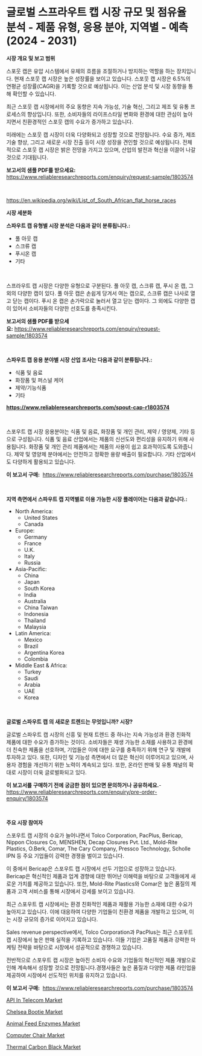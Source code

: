 <p><h1>글로벌 스프라우트 캡 시장 규모 및 점유율 분석 - 제품 유형, 응용 분야, 지역별 - 예측 (2024 - 2031)</h1></p><p><strong>시장 개요 및 보고 범위</strong></p>
<p><p>스포웃 캡은 유압 시스템에서 유체의 흐름을 조절하거나 방지하는 역할을 하는 장치입니다. 현재 스포웃 캡 시장은 높은 성장률을 보이고 있습니다. 스포웃 캡 시장은 6.5%의 연평균 성장률(CAGR)을 기록할 것으로 예상됩니다. 이는 산업 분석 및 시장 동향을 통해 확인할 수 있습니다.</p><p>최근 스포웃 캡 시장에서의 주요 동향은 지속 가능성, 기술 혁신, 그리고 제조 및 유통 프로세스의 향상입니다. 또한, 소비자들의 라이프스타일 변화와 환경에 대한 관심이 높아지면서 친환경적인 스포웃 캡의 수요가 증가하고 있습니다.</p><p>미래에는 스포웃 캡 시장이 더욱 다양화되고 성장할 것으로 전망됩니다. 수요 증가, 제조 기술 향상, 그리고 새로운 시장 진출 등이 시장 성장을 견인할 것으로 예상됩니다. 전체적으로 스포웃 캡 시장은 밝은 전망을 가지고 있으며, 산업의 발전과 혁신을 이끌어 나갈 것으로 기대됩니다.</p></p>
<p><strong>보고서의 샘플 PDF를 받으세요:</strong> <a href="https://www.reliableresearchreports.com/enquiry/request-sample/1803574">https://www.reliableresearchreports.com/enquiry/request-sample/1803574</a></p>
<p>&nbsp;</p>
<p><a href="https://en.wikipedia.org/wiki/List_of_South_African_flat_horse_races">https://en.wikipedia.org/wiki/List_of_South_African_flat_horse_races</a></p>
<p><strong>시장 세분화</strong></p>
<p><strong>스파우트 캡 유형별 시장 분석은 다음과 같이 분류됩니다.:</strong></p>
<p><ul><li>풀 아웃 캡</li><li>스크류 캡</li><li>푸시온 캡</li><li>기타</li></ul></p>
<p>&nbsp;</p>
<p><p>스프라우트 캡 시장은 다양한 유형으로 구분된다. 풀 아웃 캡, 스크류 캡, 푸시 온 캡, 그 외의 다양한 캡이 있다. 풀 아웃 캡은 손쉽게 당겨서 여는 캡으로, 스크류 캡은 나사로 열고 닫는 캡이다. 푸시 온 캡은 손가락으로 눌러서 열고 닫는 캡이다. 그 외에도 다양한 캡이 있어서 소비자들의 다양한 선호도를 충족시킨다.</p></p>
<p><strong>보고서의 샘플 PDF를 받으세요:</strong>&nbsp;<a href="https://www.reliableresearchreports.com/enquiry/request-sample/1803574">https://www.reliableresearchreports.com/enquiry/request-sample/1803574</a></p>
<p>&nbsp;</p>
<p><strong> 스파우트 캡 응용 분야별 시장 산업 조사는 다음과 같이 분류됩니다.:</strong></p>
<p><ul><li>식품 및 음료</li><li>화장품 및 퍼스널 케어</li><li>제약/기능식품</li><li>기타</li></ul></p>
<p><strong><a href="https://www.reliableresearchreports.com/spout-cap-r1803574">https://www.reliableresearchreports.com/spout-cap-r1803574</a></strong></p>
<p>&nbsp;</p>
<p><p>스포우트 캡 시장 응용분야는 식품 및 음료, 화장품 및 개인 관리, 제약 / 영양제, 기타 등으로 구성됩니다. 식품 및 음료 산업에서는 제품의 신선도와 편리성을 유지하기 위해 사용됩니다. 화장품 및 개인 관리 제품에서는 제품의 사용이 쉽고 효과적이도록 도와줍니다. 제약 및 영양제 분야에서는 안전하고 정확한 용량 배출이 필요합니다. 기타 산업에서도 다양하게 활용되고 있습니다.</p></p>
<p><strong>이 보고서 구매:</strong>&nbsp; <a href="https://www.reliableresearchreports.com/purchase/1803574">https://www.reliableresearchreports.com/purchase/1803574</a></p>
<p>&nbsp;</p>
<p><strong>지역 측면에서 스파우트 캡 지역별로 이용 가능한 시장 플레이어는 다음과 같습니다.:</strong></p>
<p><ul>
    <li>
        North America:
        <ul>
            <li>United States</li>
            <li>Canada</li>
        </ul>
    </li>
    <li>
        Europe:
        <ul>
            <li>Germany</li>
            <li>France</li>
            <li>U.K.</li>
            <li>Italy</li>
            <li>Russia</li>
        </ul>
    </li>
    <li>
        Asia-Pacific:
        <ul>
            <li>China</li>
            <li>Japan</li>
            <li>South Korea</li>
            <li>India</li>
            <li>Australia</li>
            <li>China Taiwan</li>
            <li>Indonesia</li>
            <li>Thailand</li>
            <li>Malaysia</li>
        </ul>
    </li>
    <li>
        Latin America:
        <ul>
            <li>Mexico</li>
            <li>Brazil</li>
            <li>Argentina Korea</li>
            <li>Colombia</li>
        </ul>
    </li>
    <li>
        Middle East & Africa:
        <ul>
            <li>Turkey</li>
            <li>Saudi</li>
            <li>Arabia</li>
            <li>UAE</li>
            <li>Korea</li>
        </ul>
    </li>
    </ul></p>
<p>&nbsp;</p>
<p><strong>글로벌 스파우트 캡 의 새로운 트렌드는 무엇입니까? 시장?</strong></p>
<p><p>글로벌 스파우트 캡 시장의 신흥 및 현재 트렌드 중 하나는 지속 가능성과 환경 친화적 제품에 대한 수요가 증가하는 것이다. 소비자들은 재생 가능한 소재를 사용하고 환경에 더 친숙한 제품을 선호하며, 기업들은 이에 대한 요구를 충족하기 위해 연구 및 개발에 투자하고 있다. 또한, 디자인 및 기능성 측면에서 더 많은 혁신이 이루어지고 있으며, 사용자 경험을 개선하기 위한 노력이 계속되고 있다. 또한, 온라인 판매 및 유통 채널의 확대로 시장이 더욱 글로벌화되고 있다.</p></p>
<p><strong>이 보고서를 구매하기 전에 궁금한 점이 있으면 문의하거나 공유하세요.</strong>- <a href="https://www.reliableresearchreports.com/enquiry/pre-order-enquiry/1803574">https://www.reliableresearchreports.com/enquiry/pre-order-enquiry/1803574</a></p>
<p>&nbsp;</p>
<p><strong>주요 시장 참여자</strong></p>
<p><p>스포우트 캡 시장의 수요가 늘어나면서 Tolco Corporation, PacPlus, Bericap, Nippon Closures Co, MENSHEN, Decap Closures Pvt. Ltd., Mold-Rite Plastics, O.Berk, Comar, The Cary Company, Pressco Technology, Scholle IPN 등 주요 기업들이 강력한 경쟁을 벌이고 있습니다. </p><p>이 중에서 Bericap은 스포우트 캡 시장에서 선두 기업으로 성장하고 있습니다. Bericap은 혁신적인 제품과 업계 경향에 대한 뛰어난 이해력을 바탕으로 고객들에게 새로운 가치를 제공하고 있습니다. 또한, Mold-Rite Plastics와 Comar은 높은 품질의 제품과 고객 서비스를 통해 시장에서 강세를 보이고 있습니다. </p><p>최근 스포우트 캡 시장에서는 환경 친화적인 제품과 재활용 가능한 소재에 대한 수요가 높아지고 있습니다. 이에 대응하여 다양한 기업들이 친환경 제품을 개발하고 있으며, 이는 시장 규모의 증가로 이어지고 있습니다. </p><p>Sales revenue perspective에서, Tolco Corporation과 PacPlus는 최근 스포우트 캡 시장에서 높은 판매 실적을 기록하고 있습니다. 이들 기업은 고품질 제품과 강력한 마케팅 전략을 바탕으로 시장에서 성공적으로 경쟁하고 있습니다. </p><p>전반적으로 스포우트 캡 시장은 높아진 소비자 수요와 기업들의 혁신적인 제품 개발으로 인해 계속해서 성장할 것으로 전망됩니다.경쟁사들은 높은 품질과 다양한 제품 라인업을 제공하여 시장에서 선도적인 위치를 유지하고 있습니다.</p></p>
<p><strong>이 보고서 구매:</strong>&nbsp;&nbsp;<a href="https://www.reliableresearchreports.com/purchase/1803574">https://www.reliableresearchreports.com/purchase/1803574</a></p>
<p><p><a href="https://issuu.com/reportprime-2/docs/api-in-telecom-market-size-2030.pptx">API In Telecom Market</a></p><p><a href="https://medium.com/@marcoshoppe2023/chelsea-bootie-market-forecasts-market-trends-and-impact-analysis-2024-2031-29f655bdf9a8">Chelsea Bootie Market</a></p><p><a href="https://github.com/mdmasty/Market-Research-Report-List-1/blob/main/animal-feed-enzymes-market.md">Animal Feed Enzymes Market</a></p><p><a href="https://medium.com/@liam.mcgrath5645/computer-chair-market-report-by-product-type-ergonomic-computer-chairs-mesh-computer-77b3d30f6319">Computer Chair Market</a></p><p><a href="https://github.com/salfordkingie/Market-Research-Report-List-1/blob/main/thermal-carbon-black-market.md">Thermal Carbon Black Market</a></p></p>